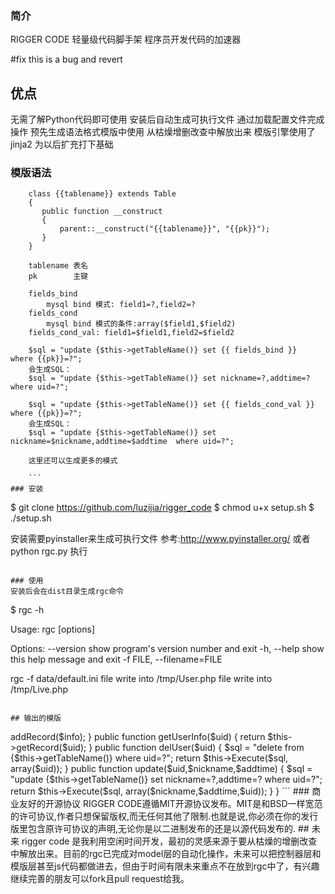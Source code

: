 ### 简介

RIGGER CODE 轻量级代码脚手架 程序员开发代码的加速器

#fix this is a bug and revert

## 优点

无需了解Python代码即可使用
安装后自动生成可执行文件
通过加载配置文件完成操作
预先生成语法格式模版中使用
从枯燥增删改查中解放出来
模版引擎使用了jinja2 为以后扩充打下基础


### 模版语法
```
    class {{tablename}} extends Table
    {
       public function __construct
       {
           parent::__construct("{{tablename}}", "{{pk}}");
       }
    }

    tablename 表名
    pk        主键

    fields_bind
        mysql bind 模式: field1=?,field2=?
    fields_cond
        mysql bind 模式的条件:array($field1,$field2)
    fields_cond_val: field1=$field1,field2=$field2

    $sql = "update {$this->getTableName()} set {{ fields_bind }}  where {{pk}}=?";
    会生成SQL：
    $sql = "update {$this->getTableName()} set nickname=?,addtime=?  where uid=?";

    $sql = "update {$this->getTableName()} set {{ fields_cond_val }}  where {{pk}}=?";
    会生成SQL：
    $sql = "update {$this->getTableName()} set nickname=$nickname,addtime=$addtime  where uid=?";

    这里还可以生成更多的模式

    ```
### 安装
```
$ git clone https://github.com/luzijia/rigger_code
$ chmod u+x setup.sh
$ ./setup.sh

安装需要pyinstaller来生成可执行文件 参考:http://www.pyinstaller.org/
或者 python rgc.py 执行
```

### 使用
安装后会在dist目录生成rgc命令

```
$ rgc -h

Usage: rgc [options]

Options:
    --version           show program's version number and exit
    -h, --help          show this help message and exit
    -f FILE, --filename=FILE

rgc -f data/default.ini
file write into /tmp/User.php
file write into /tmp/Live.php
```

## 输出的模版
```
<?php
class User extends Table
{
    public function __construct()
    {
        parent::__construct("User", "uid");
    }

    public function add($info)
    {
        $this->addRecord($info);
    }

    public function getUserInfo($uid)
    {
        return $this->getRecord($uid);
    }

    public function delUser($uid)
    {
        $sql = "delete from {$this->getTableName()} where uid=?";
        return $this->Execute($sql, array($uid));
    }

    public function update($uid,$nickname,$addtime)
    {
        $sql = "update {$this->getTableName()} set nickname=?,addtime=? where uid=?";
        return $this->Execute($sql, array($nickname,$addtime,$uid));
    }
}

```

### 商业友好的开源协议
RIGGER CODE遵循MIT开源协议发布。MIT是和BSD一样宽范的许可协议,作者只想保留版权,而无任何其他了限制.也就是说,你必须在你的发行版里包含原许可协议的声明,无论你是以二进制发布的还是以源代码发布的.


## 未来
rigger code 是我利用空闲时间开发，最初的灵感来源于要从枯燥的增删改查中解放出来。目前的rgc已完成对model层的自动化操作，未来可以把控制器层和模版层甚至js代码都做进去，但由于时间有限未来重点不在放到rgc中了，有兴趣继续完善的朋友可以fork且pull request给我。




